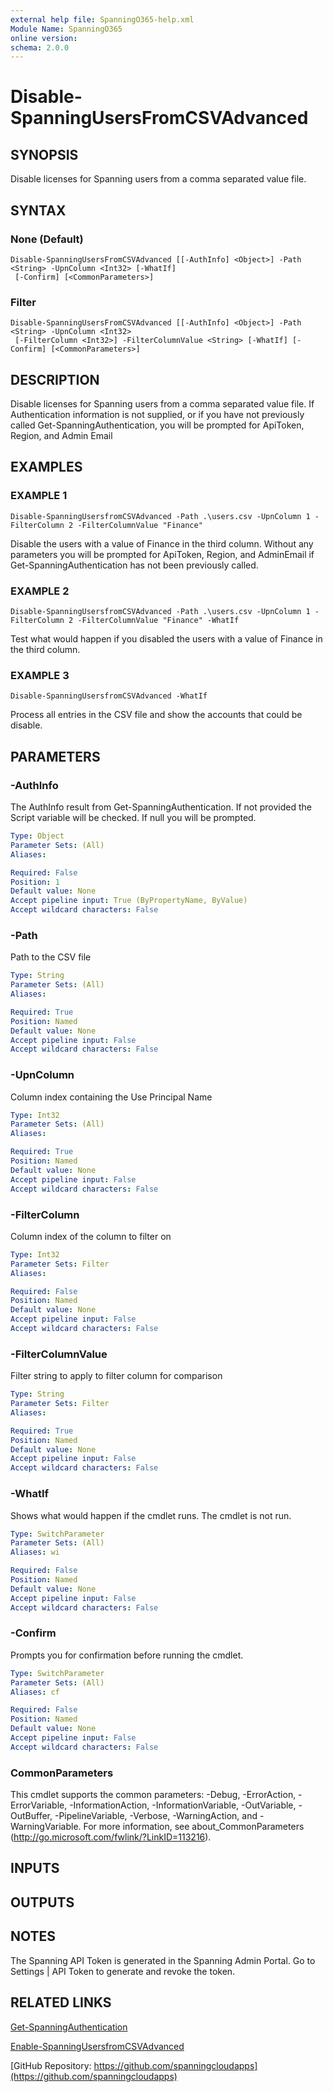 ```yaml
---
external help file: SpanningO365-help.xml
Module Name: SpanningO365
online version:
schema: 2.0.0
---
```


# Disable-SpanningUsersFromCSVAdvanced

## SYNOPSIS
Disable licenses for Spanning users from a comma separated value file.

## SYNTAX

### None (Default)
```
Disable-SpanningUsersFromCSVAdvanced [[-AuthInfo] <Object>] -Path <String> -UpnColumn <Int32> [-WhatIf]
 [-Confirm] [<CommonParameters>]
```

### Filter
```
Disable-SpanningUsersFromCSVAdvanced [[-AuthInfo] <Object>] -Path <String> -UpnColumn <Int32>
 [-FilterColumn <Int32>] -FilterColumnValue <String> [-WhatIf] [-Confirm] [<CommonParameters>]
```

## DESCRIPTION
Disable licenses for Spanning users from a comma separated value file.
If Authentication information is not supplied, or if you have not previously called Get-SpanningAuthentication, you will be prompted for ApiToken, Region, and Admin Email

## EXAMPLES

### EXAMPLE 1
```
Disable-SpanningUsersfromCSVAdvanced -Path .\users.csv -UpnColumn 1 -FilterColumn 2 -FilterColumnValue "Finance"
```

Disable the users with a value of Finance in the third column.
Without any parameters you will be prompted for ApiToken, Region, and AdminEmail if Get-SpanningAuthentication has not been previously called.

### EXAMPLE 2
```
Disable-SpanningUsersfromCSVAdvanced -Path .\users.csv -UpnColumn 1 -FilterColumn 2 -FilterColumnValue "Finance" -WhatIf
```

Test what would happen if you disabled the users with a value of Finance in the third column.

### EXAMPLE 3
```
Disable-SpanningUsersfromCSVAdvanced -WhatIf
```

Process all entries in the CSV file and show the accounts that could be disable.

## PARAMETERS

### -AuthInfo
The AuthInfo result from Get-SpanningAuthentication.
If not provided the Script variable will be checked.
If null you will be prompted.

```yaml
Type: Object
Parameter Sets: (All)
Aliases:

Required: False
Position: 1
Default value: None
Accept pipeline input: True (ByPropertyName, ByValue)
Accept wildcard characters: False
```

### -Path
Path to the CSV file

```yaml
Type: String
Parameter Sets: (All)
Aliases:

Required: True
Position: Named
Default value: None
Accept pipeline input: False
Accept wildcard characters: False
```

### -UpnColumn
Column index containing the Use Principal Name

```yaml
Type: Int32
Parameter Sets: (All)
Aliases:

Required: True
Position: Named
Default value: None
Accept pipeline input: False
Accept wildcard characters: False
```

### -FilterColumn
Column index of the column to filter on

```yaml
Type: Int32
Parameter Sets: Filter
Aliases:

Required: False
Position: Named
Default value: None
Accept pipeline input: False
Accept wildcard characters: False
```

### -FilterColumnValue
Filter string to apply to filter column for comparison

```yaml
Type: String
Parameter Sets: Filter
Aliases:

Required: True
Position: Named
Default value: None
Accept pipeline input: False
Accept wildcard characters: False
```

### -WhatIf
Shows what would happen if the cmdlet runs.
The cmdlet is not run.

```yaml
Type: SwitchParameter
Parameter Sets: (All)
Aliases: wi

Required: False
Position: Named
Default value: None
Accept pipeline input: False
Accept wildcard characters: False
```

### -Confirm
Prompts you for confirmation before running the cmdlet.

```yaml
Type: SwitchParameter
Parameter Sets: (All)
Aliases: cf

Required: False
Position: Named
Default value: None
Accept pipeline input: False
Accept wildcard characters: False
```

### CommonParameters
This cmdlet supports the common parameters: -Debug, -ErrorAction, -ErrorVariable, -InformationAction, -InformationVariable, -OutVariable, -OutBuffer, -PipelineVariable, -Verbose, -WarningAction, and -WarningVariable. For more information, see about_CommonParameters (http://go.microsoft.com/fwlink/?LinkID=113216).

## INPUTS

## OUTPUTS

## NOTES
The Spanning API Token is generated in the Spanning Admin Portal.
Go to Settings | API Token to generate and revoke the token.

## RELATED LINKS

[Get-SpanningAuthentication](Get-SpanningAuthentication.md)

[Enable-SpanningUsersfromCSVAdvanced](Enable-SpanningUsersfromCSVAdvanced.md)

[GitHub Repository: https://github.com/spanningcloudapps](https://github.com/spanningcloudapps)

